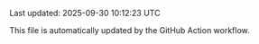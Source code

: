 Last updated: 2025-09-30 10:12:23 UTC

This file is automatically updated by the GitHub Action workflow.
